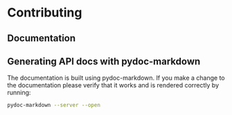# Contributing

## Documentation

## Generating API docs with pydoc-markdown

The documentation is built using pydoc-markdown. If you make a change to the documentation please verify that it works and is rendered correctly by running:

```bash
pydoc-markdown --server --open
```